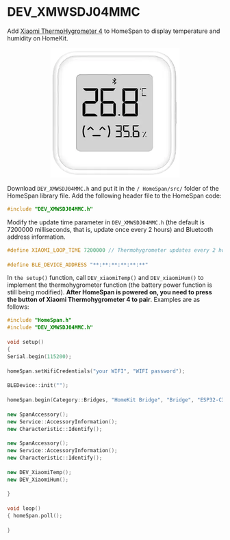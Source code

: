 # DEV_XMWSDJ04MMC
Add [Xiaomi ThermoHygrometer 4](https://home.mi.com/webapp/content/baike/product/index.html?model=miaomiaoce.sensor_ht.t6#/) to HomeSpan to display temperature and humidity on HomeKit.

<p align="center">
<img src="images/XMWSDJ04MMC.png" alt="Xiaomi Thermometer and Hygrometer 4" width="302"/>
</p>

Download `DEV_XMWSDJ04MMC.h` and put it in the `/ HomeSpan/src/` folder of the HomeSpan library file. Add the following header file to the HomeSpan code:

```C++
#include "DEV_XMWSDJ04MMC.h"
```

Modify the update time parameter in `DEV_XMWSDJ04MMC.h` (the default is 7200000 milliseconds, that is, update once every 2 hours) and Bluetooth address information.

```C++
#define XIAOMI_LOOP_TIME 7200000 // Thermohygrometer updates every 2 hours

#define BLE_DEVICE_ADDRESS "**:**:**:**:**:**"
```

In `the setup()` function, call `DEV_xiaomiTemp()` and `DEV_xiaomiHum()` to implement the thermohygrometer function (the battery power function is still being modified). **After HomeSpan is powered on, you need to press the button of Xiaomi Thermohygrometer 4 to pair**. Examples are as follows:

```C++
#include "HomeSpan.h"
#include "DEV_XMWSDJ04MMC.h"

void setup() 
{ 
Serial.begin(115200); 

homeSpan.setWifiCredentials("your WIFI", "WIFI password"); 

BLEDevice::init(""); 

homeSpan.begin(Category::Bridges, "HomeKit Bridge", "Bridge", "ESP32-C3 mini"); 

new SpanAccessory(); 
new Service::AccessoryInformation(); 
new Characteristic::Identify(); 

new SpanAccessory(); 
new Service::AccessoryInformation(); 
new Characteristic::Identify(); 

new DEV_XiaomiTemp(); 
new DEV_XiaomiHum(); 

} 

void loop() 
{ homeSpan.poll(); 

}

```
